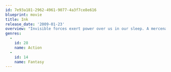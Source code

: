 ```yaml
---
id: 7e93a181-2962-4961-9077-4a3f7ce8e616
blueprint: movie
title: Ink
release_date: '2009-01-23'
overview: "Invisible forces exert power over us in our sleep. A mercenary named Ink, on a literal nightmare mission, captures the spirit of 8-year-old Emma in the dream world. To save her, the dream-givers marshal all their resources, focusing on saving the soul of Emma's tragically broken father."
genres:
  -
    id: 28
    name: Action
  -
    id: 14
    name: Fantasy
---
```

